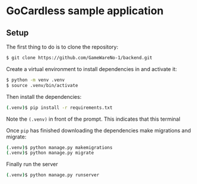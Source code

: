 # GoCardless sample application

## Setup

The first thing to do is to clone the repository:

```sh
$ git clone https://github.com/GameWareNo-1/backend.git
```

Create a virtual environment to install dependencies in and activate it:

```sh
$ python -m venv .venv
$ source .venv/bin/activate
```

Then install the dependencies:

```sh
(.venv)$ pip install -r requirements.txt
```
Note the `(.venv)` in front of the prompt. This indicates that this terminal

Once `pip` has finished downloading the dependencies make migrations and migrate:
```sh
(.venv)$ python manage.py makemigrations
(.venv)$ python manage.py migrate
```
Finally run the server
```sh
(.venv)$ python manage.py runserver
```
